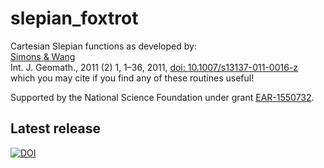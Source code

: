 # slepian_foxtrot
Cartesian Slepian functions as developed by:<br>
<a href="http://geoweb.princeton.edu/people/simons/Simons+2011-GEM.html">Simons &amp; Wang</a><br>
Int. J. Geomath., 2011 (2) 1, 1–36, 2011, <a href="10.1007/s13137-011-0016-z">doi: 10.1007/s13137-011-0016-z</a><br>
which you may cite if you find any of these routines useful! 

Supported by the National Science Foundation under grant <a href="https://www.nsf.gov/awardsearch/showAward?AWD_ID=1550732">EAR-1550732</a>.

## Latest release
[![DOI](https://zenodo.org/badge/64203409.svg)](https://zenodo.org/badge/latestdoi/64203409)

